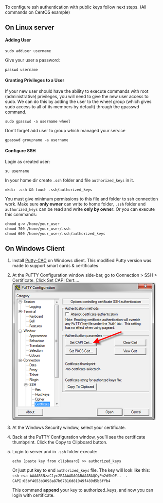 To configure ssh authentication with public keys follow next steps. (All commands on CentOS example)

## On Linux server

#### Adding User
```
sudo adduser username
```

Give your user a password:
```
passwd username
```

#### Granting Privileges to a User
If your new user should have the ability to execute commands with root (administrative) privileges, you will need to give the new user access to sudo.
We can do this by adding the user to the wheel group (which gives sudo access to all of its members by default) through the gpasswd command.
```
sudo gpasswd -a username wheel
```
Don't forget add user to group which managed your service
```
gpasswd groupname -a username
```

#### Configure SSH
Login as created user:
```
su username
```
In your home dir create `.ssh` folder and file `authorized_keys` in it.
```
mkdir .ssh && touch .ssh/authorized_keys
```

You must give minimum permissions to this file and folder to ssh connection work.
Make sure **only owner** can write to home folder, `.ssh` folder and `authorized_keys` can be read and write **only by owner**.
Or you can execute this commands:
```
chmod g-w /home/your_user
chmod 700 /home/your_user/.ssh
chmod 600 /home/your_user/.ssh/authorized_keys
```

## On Windows Client
1. Install [Putty-CAC](https://github.com/NoMoreFood/putty-cac/releases) on Windows client.
This modified Putty version was made to support smart cards & certificates

2. At the PuTTY Configuration window side-bar, go to Connection > SSH > Certificate. Click Set CAPI Cert….
    ![putty](img/ssh-putty-cac-1.png)

3. At the Windows Security window, select your certificate.

4. Back at the PuTTY Configuration window, you’ll see the certificate thumbprint. Click the Copy to Clipboard button.

5. Login to server and in `.ssh` folder execute:
    ```
    echo [paste key from clipboard] >> authorized_keys
    ```
   Or just put key to end `authorized_keys` file.
   The key will look like this:
   `ssh-rsa AAAAB3NzaC1yc2EAAAADAQABAAABAQCyPn2dShOF..  . CAPI:05bf4653b3098a87b67816d81049f489d5b5ffb4`

   This command **append** your key to authorized_keys, and now you can login with certificate.